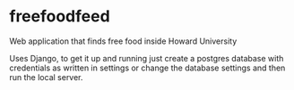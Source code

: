 # freefoodfeed
Web application that finds free food inside Howard University

Uses Django, to get it up and running just create a postgres database with credentials as written in settings or change the database 
settings and then run the local server.

